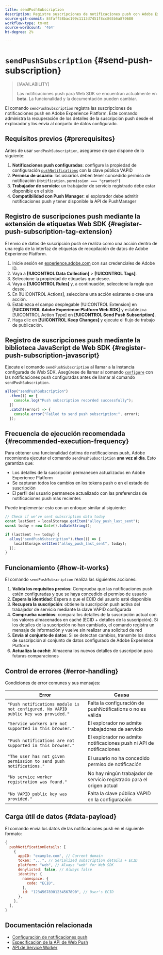 ```yaml
---
title: sendPushSubscription
description: Registre suscripciones de notificaciones push con Adobe Experience Platform.
source-git-commit: 84faff58bac199c1113d7451f8cc865b6a870680
workflow-type: tm+mt
source-wordcount: '464'
ht-degree: 2%

---
```



# `sendPushSubscription` {#send-push-subscription}

>[!AVAILABILITY]
>
> Las notificaciones push para Web SDK se encuentran actualmente en **beta**. La funcionalidad y la documentación pueden cambiar.

El comando `sendPushSubscription` registra las suscripciones de notificaciones push en Adobe Experience Platform. Este comando administra la recuperación de los detalles de la suscripción push desde el explorador y los envía al conjunto de datos configurado.

## Requisitos previos {#prerequisites}

Antes de usar `sendPushSubscription`, asegúrese de que dispone de lo siguiente:

1. **Notificaciones push configuradas**: configure la propiedad de configuración [`pushNotifications`](configure/pushnotifications.md) con la clave pública VAPID
2. **Permiso de usuario**: los usuarios deben tener concedido permiso de notificación (`Notification.permission === "granted"`)
3. **Trabajador de servicio**: un trabajador de servicio registrado debe estar disponible en el sitio
4. **Compatibilidad con Push Manager**: el explorador debe admitir notificaciones push y tener disponible la API de PushManager

## Registro de suscripciones push mediante la extensión de etiquetas Web SDK {#register-push-subscription-tag-extension}

El envío de datos de suscripción push se realiza como una acción dentro de una regla de la interfaz de etiquetas de recopilación de datos de Adobe Experience Platform.

1. Inicie sesión en [experience.adobe.com](https://experience.adobe.com) con sus credenciales de Adobe ID.
1. Vaya a **[!UICONTROL Data Collection]** > **[!UICONTROL Tags]**.
1. Seleccione la propiedad de etiquetas que desee.
1. Vaya a **[!UICONTROL Rules]** y, a continuación, seleccione la regla que desee.
1. En [!UICONTROL Actions], seleccione una acción existente o cree una acción.
1. Establezca el campo desplegable [!UICONTROL Extension] en **[!UICONTROL Adobe Experience Platform Web SDK]** y establezca [!UICONTROL Action Type] en **[!UICONTROL Send Push Subscription]**.
1. Haga clic en **[!UICONTROL Keep Changes]** y ejecute el flujo de trabajo de publicación.

## Registro de suscripciones push mediante la biblioteca JavaScript de Web SDK {#register-push-subscription-javascript}

Ejecute el comando `sendPushSubscription` al llamar a la instancia configurada de Web SDK. Asegúrese de llamar al comando [`configure`](configure/overview.md) con las notificaciones push configuradas antes de llamar al comando `sendPushSubscription`.

```js
alloy("sendPushSubscription")
  .then(() => {
    console.log("Push subscription recorded successfully");
  })
  .catch((error) => {
    console.error("Failed to send push subscription:", error);
  });
```

## Frecuencia de ejecución recomendada {#recommended-execution-frequency}

Para obtener una funcionalidad óptima de notificaciones push, Adobe recomienda ejecutar el comando `sendPushSubscription` **una vez al día**. Esto garantiza que:

- Los detalles de la suscripción permanecen actualizados en Adobe Experience Platform
- Se capturan todos los cambios en los tokens push o en el estado de suscripción
- El perfil del usuario permanece actualizado con las preferencias de notificaciones push más recientes

Puede implementar esto con un enfoque similar al siguiente:

```js
// Check if we've sent subscription data today
const lastSent = localStorage.getItem("alloy_push_last_sent");
const today = new Date().toDateString();

if (lastSent !== today) {
  alloy("sendPushSubscription").then(() => {
    localStorage.setItem("alloy_push_last_sent", today);
  });
}
```

## Funcionamiento {#how-it-works}

El comando `sendPushSubscription` realiza las siguientes acciones:

1. **Valida los requisitos previos**: Comprueba que las notificaciones push estén configuradas y que se haya concedido el permiso de usuario
2. **Espera la identidad**: Espera a que el ECID del usuario esté disponible
3. **Recupera la suscripción**: obtiene la suscripción push activa del trabajador de servicio mediante la clave VAPID configurada
4. **Comprueba cambios**: compara los detalles de la suscripción actual con los valores almacenados en caché (ECID + detalles de la suscripción). Si los detalles de la suscripción no han cambiado, el comando registra un mensaje de información y vuelve sin realizar una solicitud de red
5. **Envía al conjunto de datos**: Si se detectan cambios, transmite los datos de suscripción al conjunto de datos configurado de Adobe Experience Platform
6. **Actualiza la caché**: Almacena los nuevos detalles de suscripción para futuras comparaciones

## Control de errores {#error-handling}

Condiciones de error comunes y sus mensajes:

| Error | Causa |
| ------- | ---- |
| `"Push notifications module is not configured. No VAPID public key was provided."` | Falta la configuración de pushNotifications o no es válida |
| `"Service workers are not supported in this browser."` | El explorador no admite trabajadores de servicio |
| `"Push notifications are not supported in this browser."` | El explorador no admite notificaciones push ni API de notificaciones |
| `"The user has not given permission to send push notifications."` | El usuario no ha concedido permiso de notificación |
| `"No service worker registration was found."` | No hay ningún trabajador de servicio registrado para el origen actual |
| `"No VAPID public key was provided."` | Falta la clave pública VAPID en la configuración |

## Carga útil de datos {#data-payload}

El comando envía los datos de las notificaciones push en el siguiente formato:

```js
{
  pushNotificationDetails: [
    {
      appID: "example.com", // Current domain
      token: "...", // Serialized subscription details + ECID
      platform: "web", // Always "web" for Web SDK
      denylisted: false, // Always false
      identity: {
        namespace: {
          code: "ECID",
        },
        id: "12345678901234567890", // User's ECID
      },
    },
  ],
}
```

## Documentación relacionada

- [Configuración de notificaciones push](configure/pushnotifications.md)
- [Especificación de la API de Web Push](https://developer.mozilla.org/en-US/docs/Web/API/Push_API)
- [API de Service Worker](https://developer.mozilla.org/en-US/docs/Web/API/Service_Worker_API)
